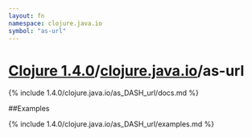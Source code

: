 ```yaml
---
layout: fn
namespace: clojure.java.io
symbol: "as-url"
---
```


# [Clojure 1.4.0](../../)/[clojure.java.io](../)/as-url

{% include 1.4.0/clojure.java.io/as_DASH_url/docs.md %}

##Examples

{% include 1.4.0/clojure.java.io/as_DASH_url/examples.md %}

